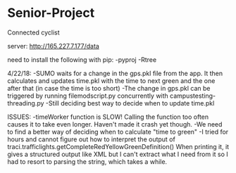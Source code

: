 # Senior-Project
Connected cyclist

server: http://165.227.7.177/data

need to install the following with pip:
  -pyproj
  -Rtree

4/22/18: 
  -SUMO waits for a change in the gps.pkl file from the app. It then calculates and updates time.pkl with the time to next green and the one after that (in case the time is too short)
  -The change in gps.pkl can be triggered by running filemodscript.py concurrently with campustesting-threading.py
  -Still deciding best way to decide when to update time.pkl
  
  ISSUES:
    -timeWorker function is SLOW! Calling the function too often causes it to take even longer. Haven't made it crash yet though.
    -We need to find a better way of deciding when to calculate "time to green"
    -I tried for hours and cannot figure out how to interpret the output of traci.trafficlights.getCompleteRedYellowGreenDefinition()
      When printing it, it gives a structured output like XML but I can't extract what I need from it so I had to resort to parsing the         string, which takes a while.
